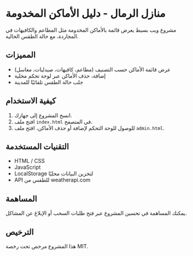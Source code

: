 # منازل الرمال - دليل الأماكن المخدومة

مشروع ويب بسيط يعرض قائمة بالأماكن المخدومة مثل المطاعم والكافيهات في المجاردة، مع حالة الطقس الحالية.

## المميزات

- عرض قائمة الأماكن حسب التصنيف (مطاعم، كافيهات، صيدليات، مغاسل)
- إضافة، حذف الأماكن عبر لوحة تحكم محلية
- جلب حالة الطقس تلقائيًا للمدينة

## كيفية الاستخدام

1. انسخ المشروع إلى جهازك.
2. افتح ملف `index.html` في المتصفح.
3. للوصول للوحة التحكم لإضافة أو حذف الأماكن، افتح ملف `admin.html`.

## التقنيات المستخدمة

- HTML / CSS
- JavaScript
- LocalStorage لتخزين البيانات محليًا
- API للطقس من weatherapi.com

## المساهمة

يمكنك المساهمة في تحسين المشروع عبر فتح طلبات السحب أو الإبلاغ عن المشاكل.

## الترخيص

هذا المشروع مرخص تحت رخصة MIT.
